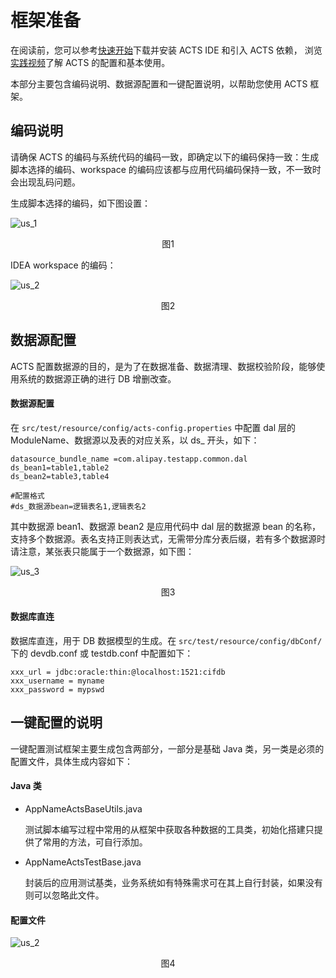 # 框架准备

在阅读前，您可以参考[快速开始](./GettingStarted)下载并安装 ACTS IDE 和引入 ACTS 依赖，
浏览[实践视频](https://antloop.github.io/)了解 ACTS 的配置和基本使用。

本部分主要包含编码说明、数据源配置和一键配置说明，以帮助您使用 ACTS 框架。

## 编码说明

请确保 ACTS 的编码与系统代码的编码一致，即确定以下的编码保持一致：生成脚本选择的编码、workspace 的编码应该都与应用代码编码保持一致，不一致时会出现乱码问题。

生成脚本选择的编码，如下图设置：

![us_1](./resources/us_1.png)
<p align="center">图1</p>

IDEA workspace 的编码：

![us_2](./resources/us_2.png)
<p align="center">图2</p>

## 数据源配置

ACTS 配置数据源的目的，是为了在数据准备、数据清理、数据校验阶段，能够使用系统的数据源正确的进行 DB 增删改查。
#### 数据源配置 

在 `src/test/resource/config/acts-config.properties` 中配置 dal 层的 ModuleName、数据源以及表的对应关系，以 ds_ 开头，如下：
```plain
datasource_bundle_name =com.alipay.testapp.common.dal
ds_bean1=table1,table2
ds_bean2=table3,table4

#配置格式
#ds_数据源bean=逻辑表名1,逻辑表名2
```
其中数据源 bean1、数据源 bean2 是应用代码中 dal 层的数据源 bean 的名称，支持多个数据源。表名支持正则表达式，无需带分库分表后缀，若有多个数据源时请注意，某张表只能属于一个数据源，如下图：

![us_3](./resources/us_3.png)
<p align="center">图3</p>

#### 数据库直连
数据库直连，用于 DB 数据模型的生成。在 `src/test/resource/config/dbConf/` 下的 devdb.conf 或 testdb.conf 中配置如下：
```plain
xxx_url = jdbc:oracle:thin:@localhost:1521:cifdb
xxx_username = myname
xxx_password = mypswd
```
    
## 一键配置的说明
一键配置测试框架主要生成包含两部分，一部分是基础 Java 类，另一类是必须的配置文件，具体生成内容如下：
#### Java 类
 + AppNameActsBaseUtils.java
 
    测试脚本编写过程中常用的从框架中获取各种数据的工具类，初始化搭建只提供了常用的方法，可自行添加。

 + AppNameActsTestBase.java
 
    封装后的应用测试基类，业务系统如有特殊需求可在其上自行封装，如果没有则可以忽略此文件。

#### 配置文件

![us_2](./resources/ur_1.png)
<p align="center">图4</p>
